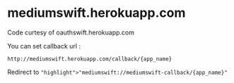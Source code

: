 # mediumswift.herokuapp.com

Code curtesy of oauthswift.herokuapp.com

You can set callback url : 

`http://mediumswift.herokuapp.com/callback/{app_name}`

Redirect to `"highlight">"mediumswift://mediumswift-callback/{app_name}"`

